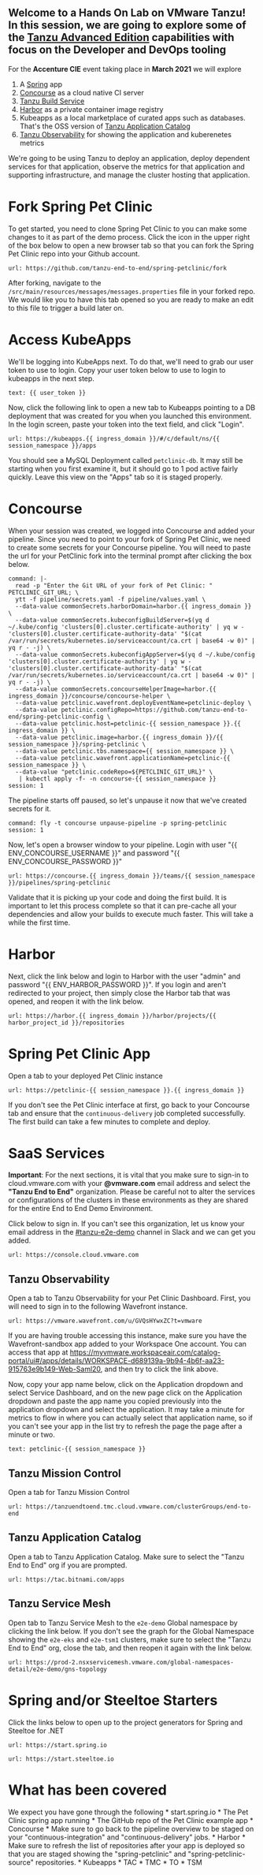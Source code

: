 ## Welcome to a Hands On Lab on VMware Tanzu!  In this session, we are going to explore some of the [Tanzu Advanced Edition](https://tanzu.vmware.com/tanzu/advanced "Tanzu Advanced Edition") capabilities with focus on the Developer and DevOps tooling

For the **Accenture CIE** event taking place in **March 2021** we will explore 

  1. A [Spring](http://start.spring.io/ "Spring") app 
  1. [Concourse](https://tanzu.vmware.com/concoursehttp:// "Concourse") as a cloud native CI server
  1. [Tanzu Build Service](https://tanzu.vmware.com/build-service "Tanzu Build Service")
  1. [Harbor](https://goharbor.io/ "Harbor") as a private container image registry
  1. Kubeapps as a local marketplace of curated apps such as databases. That's the OSS version of [Tanzu Application Catalog](https://tanzu.vmware.com/application-catalog "Tanzu Application Catalog")
  1. [Tanzu Observability](https://tanzu.vmware.com/observability "Tanzu Observability") for showing the application and kuberenetes metrics

We're going to be using Tanzu to deploy an application, deploy dependent services for that application, observe the metrics for that application and supporting infrastructure, and manage the cluster hosting that application.

# Fork Spring Pet Clinic
To get started, you need to clone Spring Pet Clinic to you can make some changes to it as part of the demo process.  Click the icon in the upper right of the box below to open a new browser tab so that you can fork the Spring Pet Clinic repo into your Github account.
```dashboard:open-url
url: https://github.com/tanzu-end-to-end/spring-petclinic/fork
```
After forking, navigate to the `/src/main/resources/messages/messages.properties` file in your forked repo.  We would like you to have this tab opened so you are ready to make an edit to this file to trigger a build later on.

# Access KubeApps
We'll be logging into KubeApps next.  To do that, we'll need to grab our user token to use to login.  Copy your user token below to use to login to kubeapps in the next step.
```workshop:copy
text: {{ user_token }}
```

Now, click the following link to open a new tab to Kubeapps pointing to a DB deployment that was created for you when you launched this environment. In the login screen, paste your token into the text field, and click "Login".  
```dashboard:open-url
url: https://kubeapps.{{ ingress_domain }}/#/c/default/ns/{{ session_namespace }}/apps
```
You should see a MySQL Deployment called `petclinic-db`.  It may still be starting when you first examine it, but it should go to 1 pod active fairly quickly.  Leave this view on the "Apps" tab so it is staged properly.

# Concourse
When your session was created, we logged into Concourse and added your pipeline.  Since you need to point to your fork of Spring Pet Clinic, we need to create some secrets for your Concourse pipeline.  You will need to paste the url for your PetClinic fork into the terminal prompt after clicking the box below.
```terminal:execute
command: |-
  read -p "Enter the Git URL of your fork of Pet Clinic: " PETCLINIC_GIT_URL; \
  ytt -f pipeline/secrets.yaml -f pipeline/values.yaml \
  --data-value commonSecrets.harborDomain=harbor.{{ ingress_domain }} \
  --data-value commonSecrets.kubeconfigBuildServer=$(yq d ~/.kube/config 'clusters[0].cluster.certificate-authority' | yq w - 'clusters[0].cluster.certificate-authority-data' "$(cat /var/run/secrets/kubernetes.io/serviceaccount/ca.crt | base64 -w 0)" | yq r - -j) \
  --data-value commonSecrets.kubeconfigAppServer=$(yq d ~/.kube/config 'clusters[0].cluster.certificate-authority' | yq w - 'clusters[0].cluster.certificate-authority-data' "$(cat /var/run/secrets/kubernetes.io/serviceaccount/ca.crt | base64 -w 0)" | yq r - -j) \
  --data-value commonSecrets.concourseHelperImage=harbor.{{ ingress_domain }}/concourse/concourse-helper \
  --data-value petclinic.wavefront.deployEventName=petclinic-deploy \
  --data-value petclinic.configRepo=https://github.com/tanzu-end-to-end/spring-petclinic-config \
  --data-value petclinic.host=petclinic-{{ session_namespace }}.{{ ingress_domain }} \
  --data-value petclinic.image=harbor.{{ ingress_domain }}/{{ session_namespace }}/spring-petclinic \
  --data-value petclinic.tbs.namespace={{ session_namespace }} \
  --data-value petclinic.wavefront.applicationName=petclinic-{{ session_namespace }} \
  --data-value "petclinic.codeRepo=${PETCLINIC_GIT_URL}" \
   | kubectl apply -f- -n concourse-{{ session_namespace }}
session: 1
```
The pipeline starts off paused, so let's unpause it now that we've created secrets for it.
```terminal:execute
command: fly -t concourse unpause-pipeline -p spring-petclinic
session: 1
```

Now, let's open a browser window to your pipeline.  Login with user "{{ ENV_CONCOURSE_USERNAME }}" and password "{{ ENV_CONCOURSE_PASSWORD }}"
```dashboard:open-url
url: https://concourse.{{ ingress_domain }}/teams/{{ session_namespace }}/pipelines/spring-petclinic
```
Validate that it is picking up your code and doing the first build.  It is important to let this process complete so that it can pre-cache all your dependencies and allow your builds to execute much faster.  This will take a while the first time.

# Harbor
Next, click the link below and login to Harbor with the user "admin" and password "{{ ENV_HARBOR_PASSWORD }}".  If you login and aren't redirected to your project, then simply close the Harbor tab that was opened, and reopen it with the link below.
```dashboard:open-url
url: https://harbor.{{ ingress_domain }}/harbor/projects/{{ harbor_project_id }}/repositories
```

# Spring Pet Clinic App
Open a tab to your deployed Pet Clinic instance
```dashboard:open-url
url: https://petclinic-{{ session_namespace }}.{{ ingress_domain }}
```
If you don't see the Pet Clinic interface at first, go back to your Concourse tab and ensure that the `continuous-delivery` job completed successfully.  The first build can take a few minutes to complete and deploy.

# SaaS Services
**Important**: For the next sections, it is vital that you  make sure to sign-in to cloud.vmware.com with your **@vmware.com** email address and select the **"Tanzu End to End"** organization.  Please be careful not to alter the services or configurations of the clusters in these environments as they are shared for the entire End to End Demo Environment.

Click below to sign in.  If you can't see this organization, let us know your email address in the [#tanzu-e2e-demo](https://vmware.slack.com/archives/C01AMS26GJJ) channel in Slack and we can get you added.
```dashboard:open-url
url: https://console.cloud.vmware.com
```

## Tanzu Observability
Open a tab to Tanzu Observability for your Pet Clinic Dashboard.  First, you will need to sign in to the following Wavefront instance.
```dashboard:open-url
url: https://vmware.wavefront.com/u/GVQsHYwxZC?t=vmware
```
If you are having trouble accessing this instance, make sure you have the Wavefront-sandbox app added to your Workspace One account.  You can access that app at https://myvmware.workspaceair.com/catalog-portal/ui#/apps/details/WORKSPACE-d689139a-9b94-4b6f-aa23-915763e9b149-Web-Saml20, and then try to click the link above.

Now, copy your app name below, click on the Application dropdown and select Service Dashboard, and on the new page click on the Application dropdown and paste the app name you copied previously into the application dropdown and select the application. It may take a minute for metrics to flow in where you can actually select that application name, so if you can't see your app in the list try to refresh the page the page after a minute or two.
```workshop:copy
text: petclinic-{{ session_namespace }}
```

## Tanzu Mission Control
Open a tab for Tanzu Mission Control
```dashboard:open-url
url: https://tanzuendtoend.tmc.cloud.vmware.com/clusterGroups/end-to-end
```

## Tanzu Application Catalog
Open a tab to Tanzu Application Catalog.  Make sure to select the "Tanzu End to End" org if you are prompted.
```dashboard:open-url
url: https://tac.bitnami.com/apps
```

## Tanzu Service Mesh
Open tab to Tanzu Service Mesh to the `e2e-demo` Global namespace by clicking the link below.  If you don't see the graph for the Global Namespace showing the `e2e-eks` and `e2e-tsm1` clusters, make sure to select the "Tanzu End to End" org, close the tab, and then reopen it again with the link below.
```dashboard:open-url
url: https://prod-2.nsxservicemesh.vmware.com/global-namespaces-detail/e2e-demo/gns-topology
```

# Spring and/or Steeltoe Starters
Click the links below to open up to the project generators for Spring and Steeltoe for .NET
```dashboard:open-url
url: https://start.spring.io
```

```dashboard:open-url
url: https://start.steeltoe.io
```


# What has been covered
We expect you have gone through the following
	* start.spring.io
	* The Pet Clinic spring app running
	* The GitHub repo of the Pet Clinic example app 
	* Concourse
		* Make sure to go back to the pipeline overview to be staged on your "continuous-integration" and "continuous-delivery" jobs.
	* Harbor
		* Make sure to refresh the list of repositories after your app is deployed so that you are staged showing the "spring-petclinic" and "spring-petclinic-source" repositories.
	* Kubeapps
	* TAC
	* TMC
	* TO
	* TSM